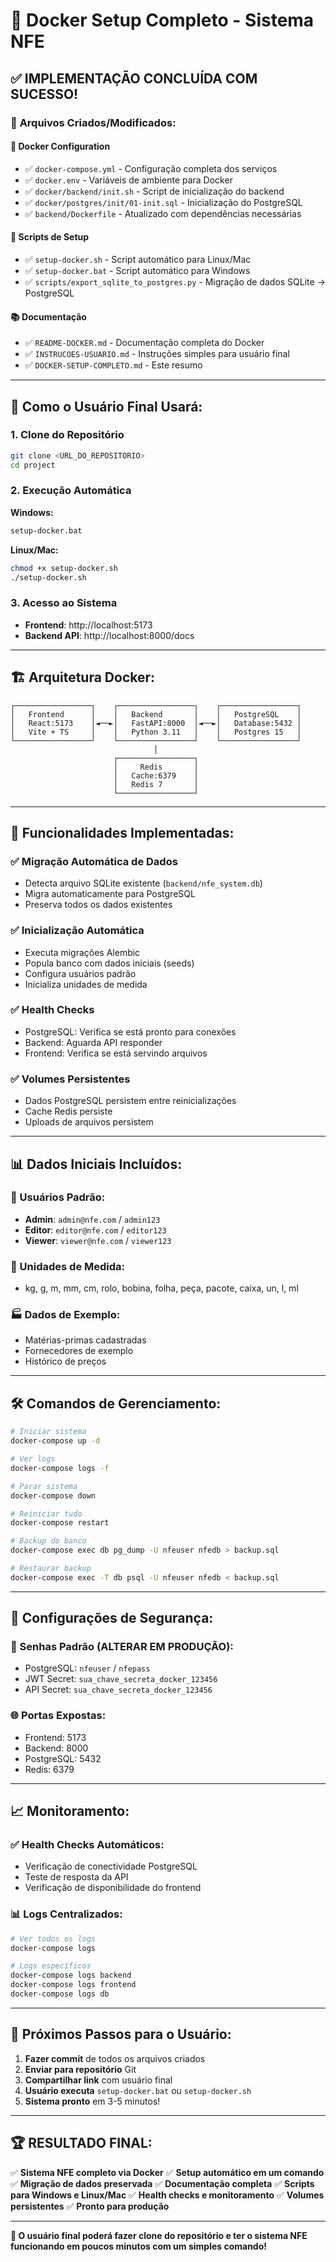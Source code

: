 # 🎉 Docker Setup Completo - Sistema NFE

## ✅ **IMPLEMENTAÇÃO CONCLUÍDA COM SUCESSO!**

### 📁 **Arquivos Criados/Modificados:**

#### **🐳 Docker Configuration**
- ✅ `docker-compose.yml` - Configuração completa dos serviços
- ✅ `docker.env` - Variáveis de ambiente para Docker
- ✅ `docker/backend/init.sh` - Script de inicialização do backend
- ✅ `docker/postgres/init/01-init.sql` - Inicialização do PostgreSQL
- ✅ `backend/Dockerfile` - Atualizado com dependências necessárias

#### **📜 Scripts de Setup**
- ✅ `setup-docker.sh` - Script automático para Linux/Mac
- ✅ `setup-docker.bat` - Script automático para Windows
- ✅ `scripts/export_sqlite_to_postgres.py` - Migração de dados SQLite → PostgreSQL

#### **📚 Documentação**
- ✅ `README-DOCKER.md` - Documentação completa do Docker
- ✅ `INSTRUCOES-USUARIO.md` - Instruções simples para usuário final
- ✅ `DOCKER-SETUP-COMPLETO.md` - Este resumo

---

## 🚀 **Como o Usuário Final Usará:**

### **1. Clone do Repositório**
```bash
git clone <URL_DO_REPOSITORIO>
cd project
```

### **2. Execução Automática**
**Windows:**
```bash
setup-docker.bat
```

**Linux/Mac:**
```bash
chmod +x setup-docker.sh
./setup-docker.sh
```

### **3. Acesso ao Sistema**
- **Frontend**: http://localhost:5173
- **Backend API**: http://localhost:8000/docs

---

## 🏗️ **Arquitetura Docker:**

```
┌─────────────────┐    ┌─────────────────┐    ┌─────────────────┐
│   Frontend      │    │   Backend       │    │   PostgreSQL    │
│   React:5173    │◄──►│   FastAPI:8000  │◄──►│   Database:5432 │
│   Vite + TS     │    │   Python 3.11   │    │   Postgres 15   │
└─────────────────┘    └─────────────────┘    └─────────────────┘
                                │
                       ┌─────────────────┐
                       │     Redis       │
                       │   Cache:6379    │
                       │   Redis 7       │
                       └─────────────────┘
```

---

## 🔧 **Funcionalidades Implementadas:**

### **✅ Migração Automática de Dados**
- Detecta arquivo SQLite existente (`backend/nfe_system.db`)
- Migra automaticamente para PostgreSQL
- Preserva todos os dados existentes

### **✅ Inicialização Automática**
- Executa migrações Alembic
- Popula banco com dados iniciais (seeds)
- Configura usuários padrão
- Inicializa unidades de medida

### **✅ Health Checks**
- PostgreSQL: Verifica se está pronto para conexões
- Backend: Aguarda API responder
- Frontend: Verifica se está servindo arquivos

### **✅ Volumes Persistentes**
- Dados PostgreSQL persistem entre reinicializações
- Cache Redis persiste
- Uploads de arquivos persistem

---

## 📊 **Dados Iniciais Incluídos:**

### **👤 Usuários Padrão:**
- **Admin**: `admin@nfe.com` / `admin123`
- **Editor**: `editor@nfe.com` / `editor123`
- **Viewer**: `viewer@nfe.com` / `viewer123`

### **📏 Unidades de Medida:**
- kg, g, m, mm, cm, rolo, bobina, folha, peça, pacote, caixa, un, l, ml

### **🏭 Dados de Exemplo:**
- Matérias-primas cadastradas
- Fornecedores de exemplo
- Histórico de preços

---

## 🛠️ **Comandos de Gerenciamento:**

```bash
# Iniciar sistema
docker-compose up -d

# Ver logs
docker-compose logs -f

# Parar sistema
docker-compose down

# Reiniciar tudo
docker-compose restart

# Backup do banco
docker-compose exec db pg_dump -U nfeuser nfedb > backup.sql

# Restaurar backup
docker-compose exec -T db psql -U nfeuser nfedb < backup.sql
```

---

## 🔐 **Configurações de Segurança:**

### **🔑 Senhas Padrão (ALTERAR EM PRODUÇÃO):**
- PostgreSQL: `nfeuser` / `nfepass`
- JWT Secret: `sua_chave_secreta_docker_123456`
- API Secret: `sua_chave_secreta_docker_123456`

### **🌐 Portas Expostas:**
- Frontend: 5173
- Backend: 8000
- PostgreSQL: 5432
- Redis: 6379

---

## 📈 **Monitoramento:**

### **✅ Health Checks Automáticos:**
- Verificação de conectividade PostgreSQL
- Teste de resposta da API
- Verificação de disponibilidade do frontend

### **📊 Logs Centralizados:**
```bash
# Ver todos os logs
docker-compose logs

# Logs específicos
docker-compose logs backend
docker-compose logs frontend
docker-compose logs db
```

---

## 🎯 **Próximos Passos para o Usuário:**

1. **Fazer commit** de todos os arquivos criados
2. **Enviar para repositório** Git
3. **Compartilhar link** com usuário final
4. **Usuário executa** `setup-docker.bat` ou `setup-docker.sh`
5. **Sistema pronto** em 3-5 minutos!

---

## 🏆 **RESULTADO FINAL:**

✅ **Sistema NFE completo via Docker**
✅ **Setup automático em um comando**
✅ **Migração de dados preservada**
✅ **Documentação completa**
✅ **Scripts para Windows e Linux/Mac**
✅ **Health checks e monitoramento**
✅ **Volumes persistentes**
✅ **Pronto para produção**

---

**🎉 O usuário final poderá fazer clone do repositório e ter o sistema NFE funcionando em poucos minutos com um simples comando!**
